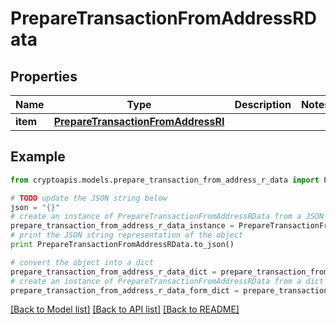 # PrepareTransactionFromAddressRData


## Properties
Name | Type | Description | Notes
------------ | ------------- | ------------- | -------------
**item** | [**PrepareTransactionFromAddressRI**](PrepareTransactionFromAddressRI.md) |  | 

## Example

```python
from cryptoapis.models.prepare_transaction_from_address_r_data import PrepareTransactionFromAddressRData

# TODO update the JSON string below
json = "{}"
# create an instance of PrepareTransactionFromAddressRData from a JSON string
prepare_transaction_from_address_r_data_instance = PrepareTransactionFromAddressRData.from_json(json)
# print the JSON string representation of the object
print PrepareTransactionFromAddressRData.to_json()

# convert the object into a dict
prepare_transaction_from_address_r_data_dict = prepare_transaction_from_address_r_data_instance.to_dict()
# create an instance of PrepareTransactionFromAddressRData from a dict
prepare_transaction_from_address_r_data_form_dict = prepare_transaction_from_address_r_data.from_dict(prepare_transaction_from_address_r_data_dict)
```
[[Back to Model list]](../README.md#documentation-for-models) [[Back to API list]](../README.md#documentation-for-api-endpoints) [[Back to README]](../README.md)


